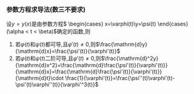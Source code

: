 ### 参数方程求导法(数三不要求)

设$y = y(x)$是由参数方程$
\begin{cases}
	x=\varphi(t)\\y=\psi(t)
\end{cases}(\alpha < t < \beta)$确定的函数,则

1. 若$\varphi(t)$和$\psi(t)$都可导,且$\varphi'(t)\not=0$,则$\frac{\mathrm{d}y}{\mathrm{d}x}=\frac{\psi'(t)}{\varphi'(t)}$
2. 若$\varphi(t)$和$\psi(t)$二阶可导,且$\varphi'(t)\not= 0$,则$\frac{\mathrm{d}^2y}{\mathrm{d}x^2}=\frac{\mathrm{d}\frac{\psi'(t)}{\varphi'(t)}}{\mathrm{d}x}=\frac{\mathrm{d}\frac{\psi'(t)}{\varphi'(t)}}{\mathrm{d}t}\cdot \frac{1}{\varphi'(t)}=\frac{\psi''(t)\varphi'(t)-\psi'(t)\varphi''(t)}{\varphi'^3(t)}$

